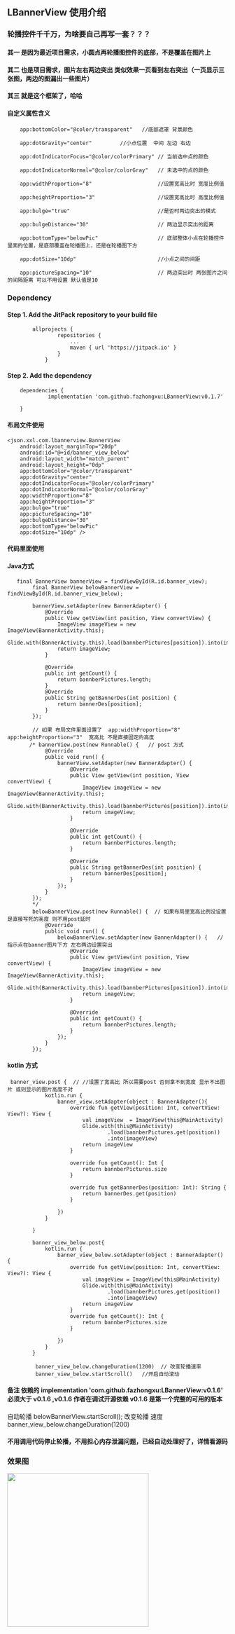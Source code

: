 ## LBannerView 使用介绍

### 轮播控件千千万，为啥要自己再写一套？？？

#### 其一 是因为最近项目需求，小圆点再轮播图控件的底部，不是覆盖在图片上

#### 其二 也是项目需求，图片左右两边突出 类似效果一页看到左右突出（一页显示三张图，两边的图漏出一些图片）

#### 其三 就是这个框架了，哈哈

        
#### 自定义属性含义

        app:bottomColor="@color/transparent"   //底部遮罩 背景颜色
        
        app:dotGravity="center"         //小点位置  中间 左边 右边
       
        app:dotIndicatorFocus="@color/colorPrimary" // 当前选中点的颜色
       
        app:dotIndicatorNormal="@color/colorGray"   // 未选中的点的颜色
       
        app:widthProportion="8"                     //设置宽高比时 宽度比例值
       
        app:heightProportion="3"                    //设置宽高比时 高度比例值
       
        app:bulge="true"                            //是否时两边突出的模式
        
        app:bulgeDistance="30"                      // 两边显示突出的距离
        
        app:bottomType="belowPic"                   // 底部整体小点在轮播控件里面的位置，是底部覆盖在轮播图上，还是在轮播图下方
       
        app:dotSize="10dp"                          //小点之间的间距
        
        app:pictureSpacing="10"                     // 两边突出时 两张图片之间的间隔距离 可以不用设置 默认值是10



### Dependency

#### Step 1. Add the JitPack repository to your build file
    
```
        allprojects {
                repositories {
                    ...
                    maven { url 'https://jitpack.io' }
                }
            }
```
#### Step 2. Add the dependency

```
    dependencies {
       	     implementation 'com.github.fazhongxu:LBannerView:v0.1.7'

	}
```



#### 布局文件使用

    <json.xxl.com.lbannerview.BannerView
        android:layout_marginTop="20dp"
        android:id="@+id/banner_view_below"
        android:layout_width="match_parent"
        android:layout_height="0dp"
        app:bottomColor="@color/transparent"
        app:dotGravity="center"
        app:dotIndicatorFocus="@color/colorPrimary"
        app:dotIndicatorNormal="@color/colorGray"
        app:widthProportion="8"
        app:heightProportion="3"
        app:bulge="true"
        app:pictureSpacing="10"
        app:bulgeDistance="30"
        app:bottomType="belowPic"
        app:dotSize="10dp" />
        
        
#### 代码里面使用

#### Java方式

```
   final BannerView bannerView = findViewById(R.id.banner_view);
        final BannerView belowBannerView = findViewById(R.id.banner_view_below);

        bannerView.setAdapter(new BannerAdapter() {
            @Override
            public View getView(int position, View convertView) {
                ImageView imageView = new ImageView(BannerActivity.this);
                Glide.with(BannerActivity.this).load(bannberPictures[position]).into(imageView);
                return imageView;
            }

            @Override
            public int getCount() {
                return bannberPictures.length;
            }
            @Override
            public String getBannerDes(int position) {
                return bannerDes[position];
            }
        });

        // 如果 布局文件里面设置了  app:widthProportion="8"  app:heightProportion="3"  宽高比 不是直接固定的高度
       /* bannerView.post(new Runnable() {   // post 方式
            @Override
            public void run() {
                bannerView.setAdapter(new BannerAdapter() {
                    @Override
                    public View getView(int position, View convertView) {
                        ImageView imageView = new ImageView(BannerActivity.this);
                        Glide.with(BannerActivity.this).load(bannberPictures[position]).into(imageView);
                        return imageView;
                    }

                    @Override
                    public int getCount() {
                        return bannberPictures.length;
                    }

                    @Override
                    public String getBannerDes(int position) {
                        return bannerDes[position];
                    }
                });
            }
        });
        */
        belowBannerView.post(new Runnable() {  // 如果布局里宽高比例没设置 是直接写死的高度 则不用post延时
            @Override
            public void run() {
                belowBannerView.setAdapter(new BannerAdapter() {   //指示点在banner图片下方 左右两边设置突出
                    @Override
                    public View getView(int position, View convertView) {
                        ImageView imageView = new ImageView(BannerActivity.this);
                        Glide.with(BannerActivity.this).load(bannberPictures[position]).into(imageView);
                        return imageView;
                    }

                    @Override
                    public int getCount() {
                        return bannberPictures.length;
                    }
                });
            }
        });
```


#### kotlin 方式

```
 banner_view.post {  // //设置了宽高比 所以需要post 否则拿不到宽度 显示不出图片 或则显示的图片高度不对
            kotlin.run {
                banner_view.setAdapter(object : BannerAdapter(){
                    override fun getView(position: Int, convertView: View?): View {
                        val imageView  = ImageView(this@MainActivity)
                        Glide.with(this@MainActivity)
                                .load(bannberPictures.get(position))
                                .into(imageView)
                        return imageView
                    }

                    override fun getCount(): Int {
                        return bannberPictures.size
                    }

                    override fun getBannerDes(position: Int): String {
                        return bannerDes.get(position)
                    }

                })
            }

        }

        banner_view_below.post{
            kotlin.run {
                banner_view_below.setAdapter(object : BannerAdapter() {
                    override fun getView(position: Int, convertView: View?): View {
                        val imageView = ImageView(this@MainActivity)
                        Glide.with(this@MainActivity)
                                .load(bannberPictures.get(position))
                                .into(imageView)
                        return imageView
                    }
                    override fun getCount(): Int {
                        return bannberPictures.size
                    }

                })
            }
        }
        
         banner_view_below.changeDuration(1200)  // 改变轮播速率
         banner_view_below.startScroll()   //开启自动滚动
```

#### 备注 依赖的 implementation 'com.github.fazhongxu:LBannerView:v0.1.6' 必须大于 v0.1.6 ,v0.1.6 作者在调试开源依赖 v0.1.6 是第一个完整的可用的版本

#### 

自动轮播 belowBannerView.startScroll();
改变轮播 速度 banner_view_below.changeDuration(1200)

#### 不用调用代码停止轮播，不用担心内存泄漏问题，已经自动处理好了，详情看源码

### 效果图


<img src="https://github.com/fazhongxu/IBannerView/blob/master/images/screenshot.png" width="80%" height="30%">


<img src="https://github.com/fazhongxu/IBannerView/blob/master/images/screenshot_below.png" width="50%" height="50%" margin:0 auto>


### 用的上就麻烦给个 star 吧